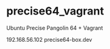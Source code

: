 precise64_vagrant
=================

Ubuntu Precise Pangolin 64 + Vagrant


192.168.56.102    precise64-box.dev
